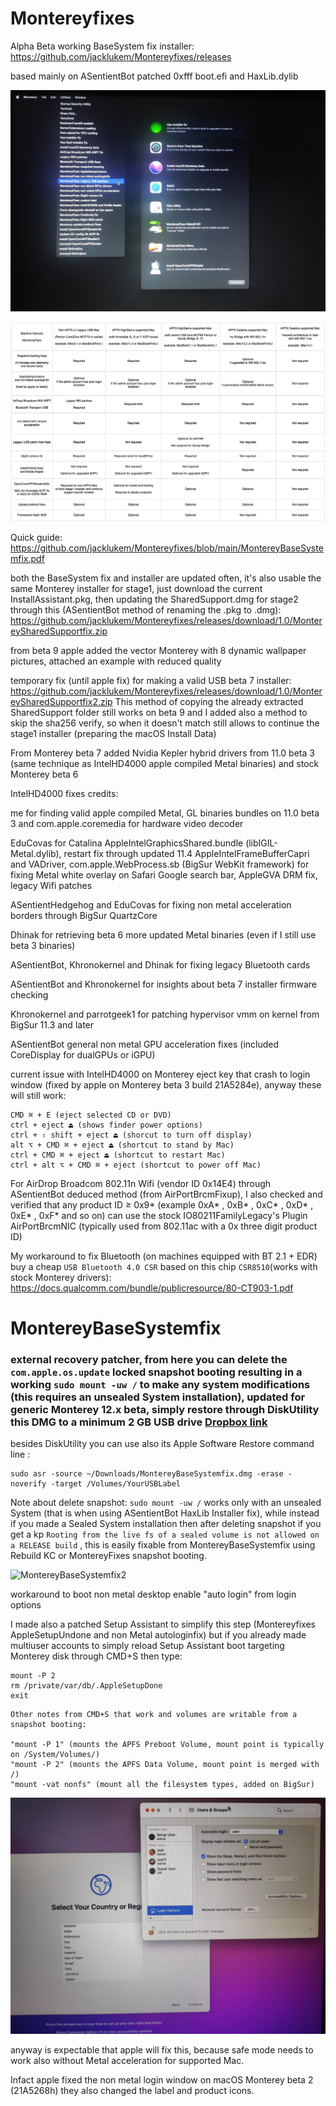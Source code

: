 # Montereyfixes

Alpha Beta working BaseSystem fix installer: https://github.com/jacklukem/Montereyfixes/releases

based mainly on ASentientBot patched 0xfff boot.efi and HaxLib.dylib

![Monterey BaseSystemfix](https://github.com/jacklukem/Montereyfixes/blob/main/MontereyBaseSystemfix/MontereyInstallerBaseSystemfix.jpeg?raw=true)

![MontereyFixes table](https://raw.githubusercontent.com/jacklukem/Montereyfixes/main/MontereyFixes%20table.png)

Quick guide: https://github.com/jacklukem/Montereyfixes/blob/main/MontereyBaseSystemfix.pdf

both the BaseSystem fix and installer are updated often, it's also usable the same Monterey installer for stage1, just download the current InstallAssistant.pkg, then updating the SharedSupport.dmg for stage2 through this (ASentientBot method of renaming the .pkg to .dmg):
https://github.com/jacklukem/Montereyfixes/releases/download/1.0/MontereySharedSupportfix.zip

from beta 9 apple added the vector Monterey with 8 dynamic wallpaper pictures, attached an example with reduced quality

temporary fix (until apple fix) for making a valid USB beta 7 installer:
https://github.com/jacklukem/Montereyfixes/releases/download/1.0/MontereySharedSupportfix2.zip
This method of copying the already extracted SharedSupport folder still works on beta 9 and I added also a method to skip the sha256 verify, so when it doesn't match still allows to continue the stage1 installer (preparing the macOS Install Data)

From Monterey beta 7 added Nvidia Kepler hybrid drivers from 11.0 beta 3 (same technique as IntelHD4000 apple compiled Metal binaries) and stock Monterey beta 6

IntelHD4000 fixes credits:

me for finding valid apple compiled Metal, GL binaries bundles on 11.0 beta 3 and com.apple.coremedia for hardware video decoder

EduCovas for Catalina AppleIntelGraphicsShared.bundle (libIGIL-Metal.dylib), restart fix through updated 11.4 AppleIntelFrameBufferCapri and VADriver, com.apple.WebProcess.sb (BigSur WebKit framework) for fixing Metal white overlay on Safari Google search bar, AppleGVA DRM fix, legacy Wifi patches

ASentientHedgehog and EduCovas for fixing non metal acceleration borders through BigSur QuartzCore

Dhinak for retrieving beta 6 more updated Metal binaries (even if I still use beta 3 binaries)

ASentientBot, Khronokernel and Dhinak for fixing legacy Bluetooth cards

ASentientBot and Khronokernel for insights about beta 7 installer firmware checking

Khronokernel and parrotgeek1 for patching hypervisor vmm on kernel from BigSur 11.3 and later

ASentientBot general non metal GPU acceleration fixes (included CoreDisplay for dualGPUs or iGPU)

current issue with IntelHD4000 on Monterey eject key that crash to login window (fixed by apple on Monterey beta 3 build 21A5284e), anyway these will still work:
```shell
CMD ⌘ + E (eject selected CD or DVD)
ctrl + eject ⏏ (shows finder power options)
ctrl + ⇧ shift + eject ⏏ (shorcut to turn off display)
alt ⌥ + CMD ⌘ + eject ⏏ (shortcut to stand by Mac)
ctrl + CMD ⌘ + eject ⏏ (shortcut to restart Mac)
ctrl + alt ⌥ + CMD ⌘ + eject (shortcut to power off Mac)
```

For AirDrop Broadcom 802.11n Wifi (vendor ID 0x14E4) through ASentientBot deduced method (from AirPortBrcmFixup), I also checked and verified that any product ID ≥ 0x9* (example 0xA* , 0xB* , 0xC* , 0xD* , 0xE* , 0xF* and so on) can use the stock IO80211FamilyLegacy's Plugin AirPortBrcmNIC (typically used from 802.11ac with a 0x three digit product ID)

My workaround to fix Bluetooth (on machines equipped with BT 2.1 + EDR) buy a cheap `USB Bluetooth 4.0 CSR` based on this chip `CSR8510`(works with stock Monterey drivers): https://docs.qualcomm.com/bundle/publicresource/80-CT903-1.pdf


# MontereyBaseSystemfix
### external recovery patcher, from here you can delete the `com.apple.os.update` locked snapshot booting resulting in a working `sudo mount -uw /` to make any system modifications (this requires an unsealed System installation), updated for generic Monterey 12.x beta, simply restore through DiskUtility this DMG to a minimum 2 GB USB drive [Dropbox link](https://www.dropbox.com/s/j0kpnq6k0n3rrhh/montereybasesystemfix.dmg?dl=0)
besides DiskUtility you can use also its Apple Software Restore command line :
```shell
sudo asr -source ~/Downloads/MontereyBaseSystemfix.dmg -erase -noverify -target /Volumes/YourUSBLabel
```

Note about delete snapshot: `sudo mount -uw /` works only with an unsealed System (that is when using ASentientBot HaxLib Installer fix), while instead if you made a Sealed System installation then after deleting snapshot if you get a kp `Rooting from the live fs of a sealed volume is not allowed on a RELEASE build` , this is easily fixable from MontereyBaseSystemfix using Rebuild KC or MontereyFixes snapshot booting.

![MontereyBaseSystemfix2](https://user-images.githubusercontent.com/63143548/122277646-678c9b00-cee6-11eb-90b5-de013c97482f.jpeg)

 workaround to boot non metal desktop enable "auto login" from login options

I made also a patched Setup Assistant to simplify this step (Montereyfixes AppleSetupUndone and non Metal autologinfix) but if you already made multiuser accounts to simply reload Setup Assistant boot targeting Monterey disk through CMD+S then type:

```shell
mount -P 2
rm /private/var/db/.AppleSetupDone
exit
```

```
Other notes from CMD+S that work and volumes are writable from a snapshot booting:

"mount -P 1" (mounts the APFS Preboot Volume, mount point is typically on /System/Volumes/)
"mount -P 2" (mounts the APFS Data Volume, mount point is merged with /)
"mount -vat nonfs" (mount all the filesystem types, added on BigSur)
```

![Monterey autologinfix](https://github.com/jacklukem/Montereyfixes/raw/main/setupautologinfix/Monterey%20autologinfix.jpeg)

anyway is expectable that apple will fix this, because safe mode needs to work also without Metal acceleration for supported Mac.

Infact apple fixed the non metal login window on macOS Monterey beta 2 (21A5268h) they also changed the label and product icons.
